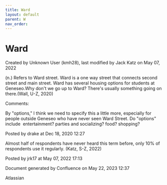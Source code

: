 ```yaml
---
title: Ward
layout: default
parent: W
nav_order:
---
```


# Ward

Created by  Unknown User (kmh28), last modified by  Jack Katz on May 07, 2022

(n.) Refers to Ward street. Ward is a one way street that connects second street and main street. Ward has several housing options for students at Geneseo.Why don't we go up to Ward? There's usually something going on there.(Wall, U-Z, 2020)

Comments:

By &quot;options,&quot; I think we need to specify this a little more, especially for people outside Geneseo who have never seen Ward Street. Do &quot;options&quot; include  entertainment? parties and socializing? food? shopping?  

Posted by drake at Dec 18, 2020 12:27

Almost half of respondents have never heard this term before, only 10% of respondents use it regularly. (Katz, S-Z, 2022)

Posted by jrk17 at May 07, 2022 17:13

Document generated by Confluence on May 22, 2023 12:37

Atlassian

